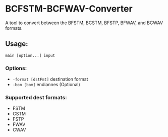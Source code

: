 # BCFSTM-BCFWAV-Converter
A tool to convert between the BFSTM, BCSTM, BFSTP, BFWAV, and BCWAV formats.  
  
## Usage:
<code>main [option...] input</code>  
  
### Options:
<ul>
<li><code>-format [dstFmt]</code>  destination format</li>
<li><code>-bom [bom]</code>        endiannes (Optional)</li>
</ul>
  
### Supported dest formats:
<ul>
<li>FSTM</li>
<li>CSTM</li>
<li>FSTP</li>
<li>FWAV</li>
<li>CWAV</li>
</ul>
